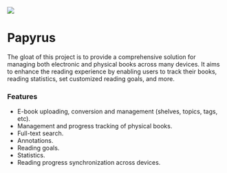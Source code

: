 <a href="https://karolis-1.gitbook.io/papyrus-project/"><img src="https://img.shields.io/badge/Specification-GitBook-%234477de.svg"/></a>

# Papyrus
The gloat of this project is to provide a comprehensive solution for managing both electronic and physical books across many devices. It aims to enhance the reading experience by enabling users to track their books, reading statistics, set customized reading goals, and more.

### Features
* E-book uploading, conversion and management (shelves, topics, tags, etc).
* Management and progress tracking of physical books.
* Full-text search.
* Annotations.
* Reading goals.
* Statistics.
* Reading progress synchronization across devices.
